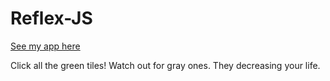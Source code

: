 # Reflex-JS

[See my app here](https://redgato7.github.io/Reflex-JS/)

Click all the green tiles! Watch out for gray ones. They decreasing your life.
